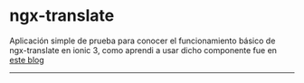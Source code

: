 ﻿# ngx-translate 
 
 Aplicación simple de prueba para conocer el funcionamiento básico de ngx-translate en ionic 3, como aprendi a usar dicho componente fue en <a href="https://blog.ng-classroom.com/blog/ionic2/ngx-translate/"> este blog </a>
 
<hr>
